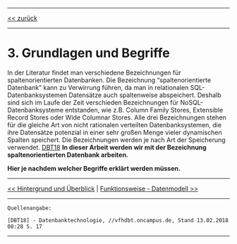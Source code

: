 ***

[<< zurück](02_toc.md)

***

# 3. Grundlagen und Begriffe

In der Literatur findet man verschiedene Bezeichnungen für spaltenorientierten Datenbanken. Die Bezeichnung “spaltenorientierte Datenbank” kann zu Verwirrung führen, da man in relationalen SQL-Datenbanksystemen Datensätze auch spaltenweise abspeichert. Deshalb sind sich im Laufe der Zeit verschieden Bezeichnungen für NoSQL-Datenbanksysteme entstanden, wie z.B. Column Family Stores, Extensible Record Stores oder Wide Columnar Stores. Alle drei Bezeichnungen stehen für die gleiche Art von nicht rationalen verteilten Datenbanksystemen, die ihre Datensätze potenzial in einer sehr großen Menge vieler dynamischen Spalten speichert. Die Bezeichnungen werden je nach Art der Speicherung verwendet. [DBT18](references.md)  **In dieser Arbeit werden wir mit der Bezeichnung spaltenorientierten Datenbank arbeiten.**

**Hier je nachdem welcher Begriffe erklärt werden müssen.**



***

[<< Hintergrund und Überblick](04_history.md) | [Funktionsweise - Datenmodell >>](06-1_data-model.md)

***

```
Quellenangabe:

[DBT18] - Datenbanktechnologie, //vfhdbt.oncampus.de, Stand 13.02.2018 08:28 S. 17

```

***
